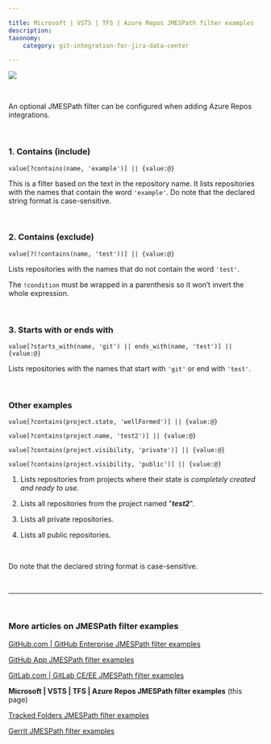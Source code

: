 ```yaml
---

title: Microsoft | VSTS | TFS | Azure Repos JMESPath filter examples
description:
taxonomy:
    category: git-integration-for-jira-data-center

---
```


![](/wp-content/uploads/azure2-logo.png)

&nbsp;

An optional JMESPath filter can be configured when adding Azure Repos integrations.

&nbsp;

### 1\. Contains (include)

`value[?contains(name, 'example')] || {value:@}`

This is a filter based on the text in the repository name. It lists repositories with the names that contain the word `'example'`. Do note that the declared string format is case-sensitive.

&nbsp;

### 2\. Contains (exclude)

`value[?(!contains(name, 'test'))] || {value:@}`

Lists repositories with the names that do not contain the word `'test'`.

<div class="bbb-callout bbb--note">
    <div class="irow">
    <div class="ilogobox">
        <span class="logoimg"></span>
    </div>
    <div class="imsgbox">
        The <code>!condition</code> must be wrapped in a parenthesis so it won’t invert the whole expression.
    </div>
    </div>
</div>

&nbsp;

### 3\. Starts with or ends with

`value[?starts_with(name, 'git') || ends_with(name, 'test')] || {value:@}`

Lists repositories with the names that start with `'git'` or end with `'test'`.

&nbsp;

### Other examples

`value[?contains(project.state, 'wellFormed')] || {value:@}`

`value[?contains(project.name, 'test2')] || {value:@}`

`value[?contains(project.visibility, 'private')] || {value:@}`

`value[?contains(project.visibility, 'public')] || {value:@}`

1.  Lists repositories from projects where their state is _completely created and ready to use_.

2.  Lists all repositories from the project named "_**test2**_".

3.  Lists all private repositories.

4.  Lists all public repositories.

&nbsp;

<div class="bbb-callout bbb--info">
    <div class="irow">
    <div class="ilogobox">
        <span class="logoimg"></span>
    </div>
    <div class="imsgbox">
        Do note that the declared string format is case-sensitive.
    </div>
    </div>
</div>

&nbsp;
* * *
&nbsp;

### More articles on JMESPath filter examples

[GitHub.com \| GitHub Enterprise JMESPath filter examples](/git-integration-for-jira-data-center/GitHub-GitHub-Enterprise-JMESPath-filter-examples-gij-self-managed)

[GitHub App JMESPath filter examples](/git-integration-for-jira-data-center/GitHub-App-JMESPath-filter-examples-gij-self-managed)

[GitLab.com \| GitLab CE/EE JMESPath filter examples](/git-integration-for-jira-data-center/GitLab-GitLab-CE-EE-JMESPath-filter-examples-gij-self-managed)

**Microsoft \| VSTS \| TFS \| Azure Repos JMESPath filter examples** (this page)

[Tracked Folders JMESPath filter examples](/git-integration-for-jira-data-center/Tracked-Folders-JMESPath-filter-examples-gij-self-managed)

[Gerrit JMESPath filter examples](/git-integration-for-jira-data-center/Gerrit-JMESPath-filter-examples-gij-self-managed)

